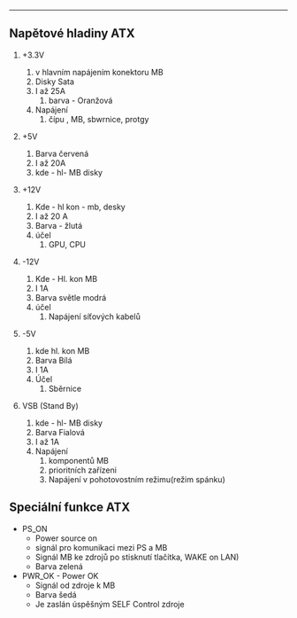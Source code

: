 ---
## Napětové hladiny ATX
1.  +3.3V
    1.  v hlavním napájením konektoru MB
    2.  Disky Sata
    3.  I až 25A
        1.  barva - Oranžová
    4.  Napájení
        1.  čípu , MB, sbwrnice, protgy
2.  +5V
    1.  Barva červená
    2.  I až 20A
    3.  kde - hl- MB disky
    
3.  +12V
    1.  Kde - hl kon - mb, desky
    2.  I až 20 A
    3.  Barva - žlutá
    4.  účel
        1.  GPU, CPU
4.  -12V
    1.  Kde - Hl. kon MB
    2.  I 1A
    3.  Barva světle modrá
    4.  účel
        1.  Napájení síťových kabelů
5.  -5V
    1.  kde hl. kon MB
    2.  Barva Bílá
    3.  I 1A
    4.  Účel
        1.  Sběrnice
6.  VSB (Stand By)
    1.  kde - hl- MB disky
    2.  Barva Fialová
    3.  I až 1A
    4.  Napájení
        1.  komponentů MB
        2.  prioritních zařízeni
        3.  Napájení v pohotovostním režimu(režim spánku)
    

## Speciální funkce ATX

-   PS_ON
    -   Power source on
    -   signál pro komunikaci mezi PS a MB
    -   Signál MB ke zdrojů po stisknutí tlačítka, WAKE on LAN)
    -   Barva zelená
-   PWR_OK - Power OK
    -   Signál od zdroje k MB
    -   Barva šedá
    -   Je zaslán úspěšným SELF Control zdroje